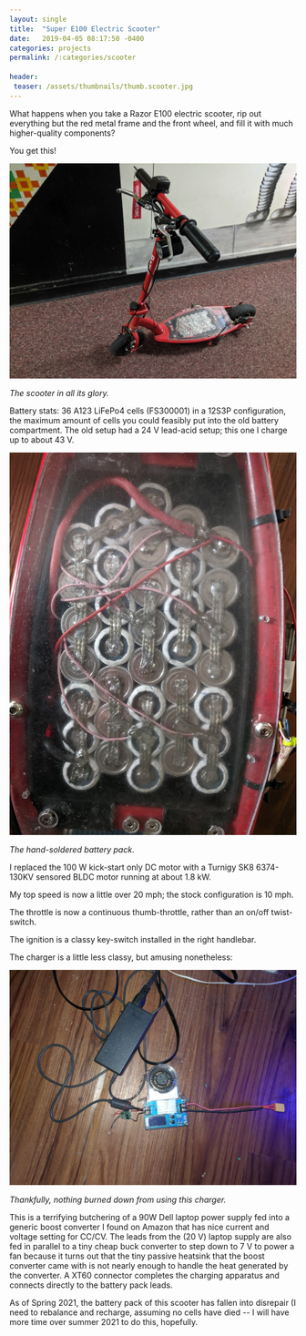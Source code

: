 ```yaml
---
layout: single
title:  "Super E100 Electric Scooter"
date:   2019-04-05 08:17:50 -0400
categories: projects
permalink: /:categories/scooter

header:
 teaser: /assets/thumbnails/thumb.scooter.jpg
---
```


What happens when you take a Razor E100 electric scooter, rip out everything but the red metal frame and the front wheel, and fill it with much higher-quality components?

You get this! 

![Scooter](/assets/scooter.jpg)

*The scooter in all its glory.*

Battery stats: 36 A123 LiFePo4 cells (FS300001) in a 12S3P configuration, the maximum amount of cells you could feasibly put into the old battery compartment. The old setup had a 24 V lead-acid setup; this one I charge up to about 43 V. 

![Battery](/assets/battery.jpg)

*The hand-soldered battery pack.*

I replaced the 100 W kick-start only DC motor with a Turnigy SK8 6374-130KV sensored BLDC motor running at about 1.8 kW.

My top speed is now a little over 20 mph; the stock configuration is 10 mph.

The throttle is now a continuous thumb-throttle, rather than an on/off twist-switch.

The ignition is a classy key-switch installed in the right handlebar.

The charger is a little less classy, but amusing nonetheless:

![Charger](/assets/charger.jpg)

*Thankfully, nothing burned down from using this charger.*

This is a terrifying butchering of a 90W Dell laptop power supply fed into a generic boost converter I found on Amazon that has nice current and voltage setting for CC/CV. The leads from the (20 V) laptop supply are also fed in parallel to a tiny cheap buck converter to step down to 7 V to power a fan because it turns out that the tiny passive heatsink that the boost converter came with is not nearly enough to handle the heat generated by the converter. A XT60 connector completes the charging apparatus and connects directly to the battery pack leads.

As of Spring 2021, the battery pack of this scooter has fallen into disrepair (I need to rebalance and recharge, assuming no cells have died -- I will have more time over summer 2021 to do this, hopefully.
